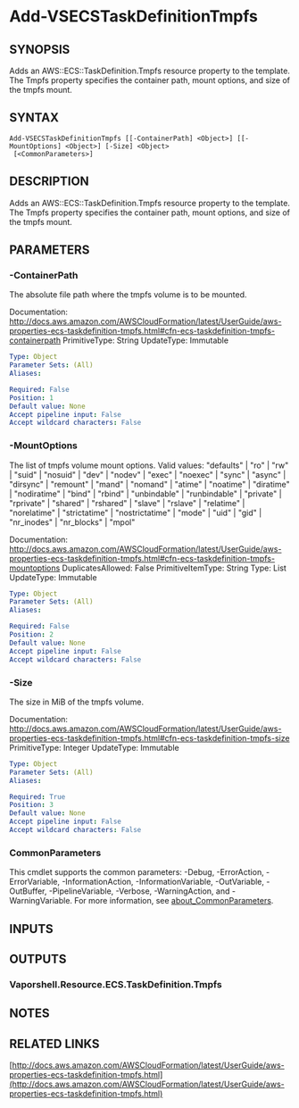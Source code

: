 # Add-VSECSTaskDefinitionTmpfs

## SYNOPSIS
Adds an AWS::ECS::TaskDefinition.Tmpfs resource property to the template.
The Tmpfs property specifies the container path, mount options, and size of the tmpfs mount.

## SYNTAX

```
Add-VSECSTaskDefinitionTmpfs [[-ContainerPath] <Object>] [[-MountOptions] <Object>] [-Size] <Object>
 [<CommonParameters>]
```

## DESCRIPTION
Adds an AWS::ECS::TaskDefinition.Tmpfs resource property to the template.
The Tmpfs property specifies the container path, mount options, and size of the tmpfs mount.

## PARAMETERS

### -ContainerPath
The absolute file path where the tmpfs volume is to be mounted.

Documentation: http://docs.aws.amazon.com/AWSCloudFormation/latest/UserGuide/aws-properties-ecs-taskdefinition-tmpfs.html#cfn-ecs-taskdefinition-tmpfs-containerpath
PrimitiveType: String
UpdateType: Immutable

```yaml
Type: Object
Parameter Sets: (All)
Aliases:

Required: False
Position: 1
Default value: None
Accept pipeline input: False
Accept wildcard characters: False
```

### -MountOptions
The list of tmpfs volume mount options.
Valid values: "defaults" | "ro" | "rw" | "suid" | "nosuid" | "dev" | "nodev" | "exec" | "noexec" | "sync" | "async" | "dirsync" | "remount" | "mand" | "nomand" | "atime" | "noatime" | "diratime" | "nodiratime" | "bind" | "rbind" | "unbindable" | "runbindable" | "private" | "rprivate" | "shared" | "rshared" | "slave" | "rslave" | "relatime" | "norelatime" | "strictatime" | "nostrictatime" | "mode" | "uid" | "gid" | "nr_inodes" | "nr_blocks" | "mpol"

Documentation: http://docs.aws.amazon.com/AWSCloudFormation/latest/UserGuide/aws-properties-ecs-taskdefinition-tmpfs.html#cfn-ecs-taskdefinition-tmpfs-mountoptions
DuplicatesAllowed: False
PrimitiveItemType: String
Type: List
UpdateType: Immutable

```yaml
Type: Object
Parameter Sets: (All)
Aliases:

Required: False
Position: 2
Default value: None
Accept pipeline input: False
Accept wildcard characters: False
```

### -Size
The size in MiB of the tmpfs volume.

Documentation: http://docs.aws.amazon.com/AWSCloudFormation/latest/UserGuide/aws-properties-ecs-taskdefinition-tmpfs.html#cfn-ecs-taskdefinition-tmpfs-size
PrimitiveType: Integer
UpdateType: Immutable

```yaml
Type: Object
Parameter Sets: (All)
Aliases:

Required: True
Position: 3
Default value: None
Accept pipeline input: False
Accept wildcard characters: False
```

### CommonParameters
This cmdlet supports the common parameters: -Debug, -ErrorAction, -ErrorVariable, -InformationAction, -InformationVariable, -OutVariable, -OutBuffer, -PipelineVariable, -Verbose, -WarningAction, and -WarningVariable. For more information, see [about_CommonParameters](http://go.microsoft.com/fwlink/?LinkID=113216).

## INPUTS

## OUTPUTS

### Vaporshell.Resource.ECS.TaskDefinition.Tmpfs
## NOTES

## RELATED LINKS

[http://docs.aws.amazon.com/AWSCloudFormation/latest/UserGuide/aws-properties-ecs-taskdefinition-tmpfs.html](http://docs.aws.amazon.com/AWSCloudFormation/latest/UserGuide/aws-properties-ecs-taskdefinition-tmpfs.html)

